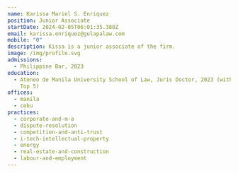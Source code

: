 ```yaml
---
name: Karissa Mariel S. Enriquez
position: Junior Associate
startDate: 2024-02-05T06:01:35.380Z
email: karissa.enriquez@gulapalaw.com
mobile: "0"
description: Kissa is a junior associate of the firm.
image: /img/profile.svg
admissions:
  - Philippine Bar, 2023
education:
  - Ateneo de Manila University School of Law, Juris Doctor, 2023 (with Honors,
    Top 5)
offices:
  - manila
  - cebu
practices:
  - corporate-and-m-a
  - dispute-resolution
  - competition-and-anti-trust
  - i-tech-intellectual-property
  - energy
  - real-estate-and-construction
  - labour-and-employment
---
```

